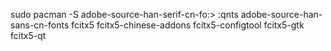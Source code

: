 sudo pacman -S adobe-source-han-serif-cn-fo:> :qnts adobe-source-han-sans-cn-fonts fcitx5 fcitx5-chinese-addons fcitx5-configtool fcitx5-gtk fcitx5-qt
